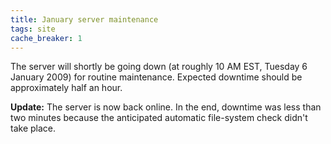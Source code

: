 ```yaml
---
title: January server maintenance
tags: site
cache_breaker: 1
---
```


The server will shortly be going down (at roughly 10 AM EST, Tuesday 6 January 2009) for routine maintenance. Expected downtime should be approximately half an hour.

**Update:** The server is now back online. In the end, downtime was less than two minutes because the anticipated automatic file-system check didn't take place.
